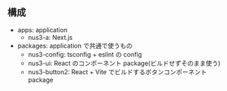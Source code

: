 ## 構成

- apps: application
  - nus3-a: Next.js
- packages: application で共通で使うもの
  - nus3-config: tsconfig + eslint の config
  - nus3-ui: React のコンポーネント package(ビルドせずそのまま使う)
  - nus3-button2: React + Vite でビルドするボタンコンポーネント package
